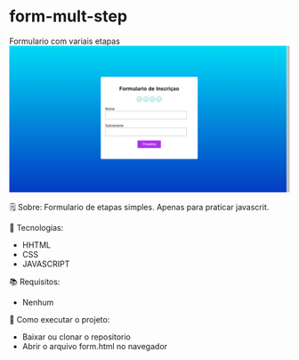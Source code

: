 # form-mult-step
 Formulario com variais etapas
![](inicio.PNG)

🗒 Sobre:
Formulario de etapas simples.
Apenas para praticar javascrit.

🔨 Tecnologias:
- HHTML
- CSS
- JAVASCRIPT


📚 Requisitos:
- Nenhum


🏁 Como executar o projeto:
- Baixar ou clonar o repositorio
- Abrir o arquivo form.html no navegador
